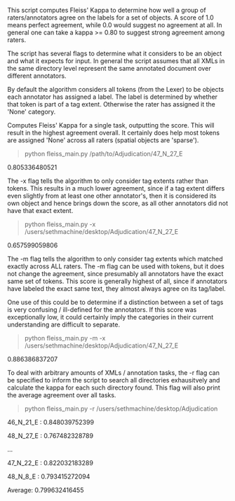 This script computes Fleiss' Kappa to determine how well a group of raters/annotators
agree on the labels for a set of objects.  A score of 1.0 means perfect agreement, while
0.0 would suggest no agreement at all.  In general one can take a kappa >= 0.80 to suggest
strong agreement among raters.

The script has several flags to determine what it considers to be an object and what
it expects for input.  In general the script assumes that all XMLs in the same directory level
represent the same annotated document over different annotators.

By default the algorithm considers all tokens (from the Lexer) to be objects each annotator
has assigned a label.  The label is determined by whether that token is part of a tag extent.
Otherwise the rater has assigned it the 'None' category.

Computes Fleiss' Kappa for a single task, outputting the score.  This will result in
the highest agreement overall.  It certainly does help most tokens are assigned 'None'
across all raters (spatial objects are 'sparse').

> python fleiss_main.py /path/to/Adjudication/47_N_27_E

0.805336480521

The -x flag tells the algorithm to only consider tag extents rather than tokens.  This results
in a much lower agreement, since if a tag extent differs even slightly from at least one other
annotator's, then it is considered its own object and hence brings down the score, as all other
annotators did not have that exact extent.

>python fleiss_main.py -x /users/sethmachine/desktop/Adjudication/47_N_27_E

0.657599059806

The -m flag tells the algorithm to only consider tag extents which matched exactly across
ALL raters.  The -m flag can be used with tokens, but it does not change the agreement, since
presumably all annotators have the exact same set of tokens.  This score is generally highest
of all, since if annotators have labeled the exact same text, they almost always agree on its
tag/label.

One use of this could be to determine if a distinction between a set of tags is very confusing /
ill-defined for the annotators.  If this score was exceptionally low, it could certainly imply
the categories in their current understanding are difficult to separate.

>python fleiss_main.py -m -x /users/sethmachine/desktop/Adjudication/47_N_27_E

0.886386837207

To deal with arbitrary amounts of XMLs / annotation tasks, the -r flag can be specified to inform
the script to search all directories exhausitvely and calculate the kappa for each such directory
found.  This flag will also print the average agreement over all tasks.

>python fleiss_main.py -r /users/sethmachine/desktop/Adjudication

46_N_21_E : 0.848039752399

48_N_27_E : 0.767482328789

...

47_N_22_E : 0.822032183289

48_N_8_E : 0.793415272094

Average: 0.799632416455
